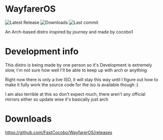 # WayfarerOS
![Latest Release](https://badgen.net/github/release/FastCocobo/WayfarerOS) ![Downloads](https://img.shields.io/github/downloads/FastCocobo/WayfarerOS/total) ![Last commit](https://badgen.net/github/last-commit/FastCocobo/WayfarerOS)

An Arch-based distro inspired by journey and made by cocobo1

# Development info 
This distro is being made by one person so it's Development is extremely slow, I'm not sure how well I'll be able to keep up with arch or anything

Right now there is only a live ISO, it will stay this way until I figure out how to make it fully work
the source code for the iso is available though :)

I am also terrible at this so don't expect much, there aren't any official mirrors either so update wise it's basically just arch

# Downloads
https://github.com/FastCocobo/WayfarerOS/releases
